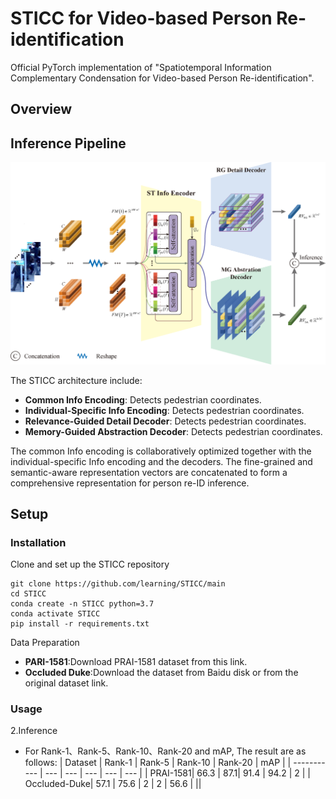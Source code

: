 # STICC for Video-based Person Re-identification
Official PyTorch implementation of "Spatiotemporal Information Complementary Condensation for Video-based Person Re-identification". 

## Overview

## Inference Pipeline

![Inference Pipeline](./figures/STICC.png)

The STICC architecture include:
- **Common Info Encoding**: Detects pedestrian coordinates.
- **Individual-Specific Info Encoding**: Detects pedestrian coordinates.
- **Relevance-Guided Detail Decoder**: Detects pedestrian coordinates.
- **Memory-Guided Abstraction Decoder**: Detects pedestrian coordinates.

The common Info encoding is collaboratively optimized together with the individual-specific Info encoding and the decoders. The fine-grained and semantic-aware representation vectors are concatenated to form a comprehensive representation for person re-ID inference. 

## Setup

### Installation

Clone and set up the STICC repository

```
git clone https://github.com/learning/STICC/main
cd STICC
conda create -n STICC python=3.7
conda activate STICC
pip install -r requirements.txt
```

Data Preparation
- **PARI-1581**:Download PRAI-1581 dataset from this link.
- **Occluded Duke**:Download the dataset from Baidu disk or from the original dataset link.

### Usage

2.Inference

   * For Rank-1、Rank-5、Rank-10、Rank-20 and mAP, The result are as follows:
   | Dataset | Rank-1 | Rank-5 | Rank-10 | Rank-20 | mAP | 
    | ----------- | --- | --- | --- | --- | --- |
    | PRAI-1581| 66.3 | 87.1| 91.4 | 94.2 | 2 |
    | Occluded-Duke| 57.1 | 75.6 | 2 | 2 | 56.6 |
    ||
